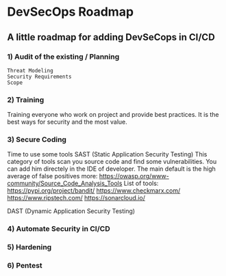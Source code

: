 # DevSecOps Roadmap

## A little roadmap for adding DevSeCops in CI/CD


### 1) Audit of the existing / Planning

	Threat Modeling
	Security Requirements
	Scope 

### 2) Training

Training everyone who work on project and provide best practices.
It is the best ways for security and the most value.

### 3) Secure Coding

Time to use some tools
SAST (Static Application Security Testing)
This category of tools scan you source code and find some vulnerabilities.
You can add him directely in the IDE of developer.
The main default is the high average of false positives
more: https://owasp.org/www-community/Source_Code_Analysis_Tools
List of tools:
	https://pypi.org/project/bandit/
	https://www.checkmarx.com/
	https://www.ripstech.com/
	https://sonarcloud.io/


DAST (Dynamic Application Security Testing)


### 4) Automate Security in CI/CD

### 5) Hardening

### 6) Pentest
